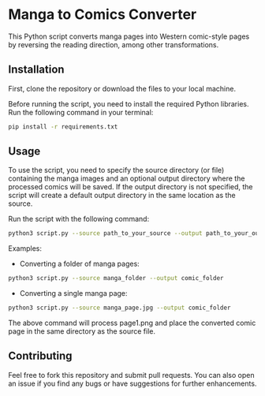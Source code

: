 # Manga to Comics Converter

This Python script converts manga pages into Western comic-style pages by reversing the reading direction, among other transformations.

## Installation

First, clone the repository or download the files to your local machine.

Before running the script, you need to install the required Python libraries. Run the following command in your terminal:

```bash
pip install -r requirements.txt
```

## Usage
To use the script, you need to specify the source directory (or file) containing the manga images and an optional output directory where the processed comics will be saved. If the output directory is not specified, the script will create a default output directory in the same location as the source.

Run the script with the following command:

```bash
python3 script.py --source path_to_your_source --output path_to_your_output
```

Examples:

- Converting a folder of manga pages:

```bash
python3 script.py --source manga_folder --output comic_folder
```

- Converting a single manga page:

```bash
python3 script.py --source manga_page.jpg --output comic_folder
```

The above command will process page1.png and place the converted comic page in the same directory as the source file.

## Contributing
Feel free to fork this repository and submit pull requests. You can also open an issue if you find any bugs or have suggestions for further enhancements.

